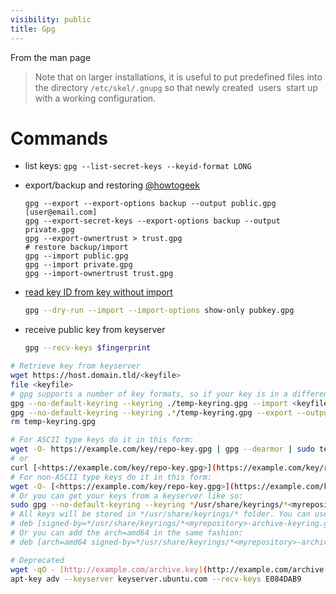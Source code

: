 ```yaml
---
visibility: public
title: Gpg
---
```

From the man page
> Note that on larger installations, it is useful to put predefined files into the directory `/etc/skel/.gnupg` so that newly created  users  start  up with a working configuration.

# Commands

- list keys: `gpg --list-secret-keys --keyid-format LONG`
- export/backup and restoring [@howtogeek](https://www.howtogeek.com/816878/how-to-back-up-and-restore-gpg-keys-on-linux/)

  ```shell
  gpg --export --export-options backup --output public.gpg [user@email.com]
  gpg --export-secret-keys --export-options backup --output private.gpg
  gpg --export-ownertrust > trust.gpg
  # restore backup/import
  gpg --import public.gpg
  gpg --import private.gpg
  gpg --import-ownertrust trust.gpg
  ```

- [read key ID from key without import](https://security.stackexchange.com/questions/43348/extracting-the-pgp-keyid-from-the-public-key-file)
  
  ```bash
  gpg --dry-run --import --import-options show-only pubkey.gpg
  ```

- receive public key from keyserver

  ```bash
  gpg --recv-keys $fingerprint
  ```

```bash
# Retrieve key from keyserver
wget https://host.domain.tld/<keyfile>
file <keyfile>
# gpg supports a number of key formats, so if your key is in a different format, convert it by importing it into a temp keyring, then exporting it again:
gpg --no-default-keyring --keyring ./temp-keyring.gpg --import <keyfile>
gpg --no-default-keyring --keyring .*/temp-keyring.gpg --export --output /usr/share/keyrings/<keyfile>.gpg
rm temp-keyring.gpg

# For ASCII type keys do it in this form:
wget -O- https://example.com/key/repo-key.gpg | gpg --dearmor | sudo tee */usr/share/keyrings/*<myrepository>-archive-keyring.gpg
# or
curl [<https://example.com/key/repo-key.gpg>](https://example.com/key/repo-key.gpg) | gpg --dearmor > */usr/share/keyrings/*<myrepository>-archive-keyring.gpg
# For non-ASCII type keys do it in this form:
wget -O- [<https://example.com/key/repo-key.gpg>](https://example.com/key/repo-key.gpg) | sudo tee */usr/share/keyrings/*<myrepository-archive-keyring.gpg>
# Or you can get your keys from a keyserver like so:
sudo gpg --no-default-keyring --keyring */usr/share/keyrings/*<myrepository>-archive-keyring.gpg --keyserver <hkp://keyserver.ubuntu.com:80> --recv-keys <fingerprint>
# All keys will be stored in */usr/share/keyrings/* folder. You can use those keys when you add your repo with the signed-by option to your sources.list file:
# deb [signed-by=*/usr/share/keyrings/*<myrepository>-archive-keyring.gpg] [<https://repository.example.com/debian/ stable main>](https://repository.example.com/debian/stablemain)
# Or you can add the arch=amd64 in the same fashion:
# deb [arch=amd64 signed-by=*/usr/share/keyrings/*<myrepository>-archive-keyring.gpg] [<https://repository.example.com/debian/ stable main>](https://repository.example.com/debian/stablemain)

# Deprecated
wget -qO - [http://example.com/archive.key](http://example.com/archive.key) | apt-key add -
apt-key adv --keyserver keyserver.ubuntu.com --recv-keys E084DAB9
```
